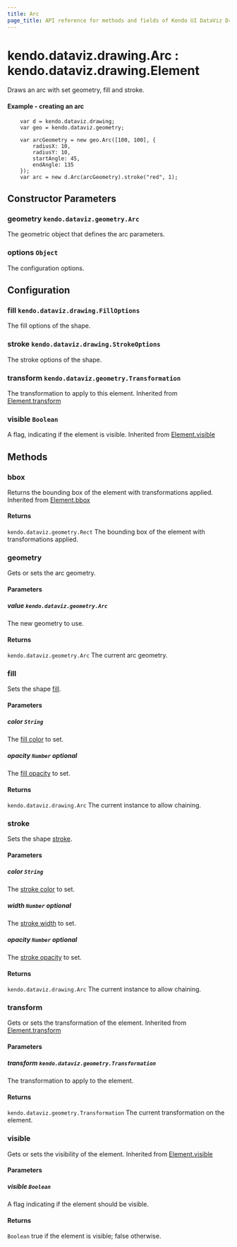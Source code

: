 ```yaml
---
title: Arc
page_title: API reference for methods and fields of Kendo UI DataViz Drawing Arc
---
```


# kendo.dataviz.drawing.Arc : kendo.dataviz.drawing.Element
Draws an arc with set geometry, fill and stroke.

#### Example - creating an arc
        var d = kendo.dataviz.drawing;
        var geo = kendo.dataviz.geometry;

        var arcGeometry = new geo.Arc([100, 100], {
            radiusX: 10,
            radiusY: 10,
            startAngle: 45,
            endAngle: 135
        });
        var arc = new d.Arc(arcGeometry).stroke("red", 1);

## Constructor Parameters

### geometry `kendo.dataviz.geometry.Arc`
The geometric object that defines the arc parameters.

### options `Object`
The configuration options.

## Configuration

### fill `kendo.dataviz.drawing.FillOptions`
The fill options of the shape.

### stroke `kendo.dataviz.drawing.StrokeOptions`
The stroke options of the shape.

### transform `kendo.dataviz.geometry.Transformation`
The transformation to apply to this element.
Inherited from [Element.transform](element#configuration-transform)

### visible `Boolean`
A flag, indicating if the element is visible.
Inherited from [Element.visible](element#configuration-visible)

## Methods

### bbox
Returns the bounding box of the element with transformations applied.
Inherited from [Element.bbox](element#methods-bbox)

#### Returns
`kendo.dataviz.geometry.Rect` The bounding box of the element with transformations applied.


### geometry
Gets or sets the arc geometry.

#### Parameters

##### value `kendo.dataviz.geometry.Arc`
The new geometry to use.

#### Returns
`kendo.dataviz.geometry.Arc` The current arc geometry.


### fill
Sets the shape [fill](#configuration-fill).

#### Parameters

##### color `String`
The [fill color](fill-options#fields-color) to set.

##### opacity `Number` *optional*
The [fill opacity](fill-options#fields-opacity) to set.

#### Returns
`kendo.dataviz.drawing.Arc` The current instance to allow chaining.


### stroke
Sets the shape [stroke](#configuration-stroke).

#### Parameters

##### color `String`
The [stroke color](stroke-options#fields-color) to set.

##### width `Number` *optional*
The [stroke width](stroke-options#fields-width) to set.

##### opacity `Number` *optional*
The [stroke opacity](stroke-options#fields-opacity) to set.

#### Returns
`kendo.dataviz.drawing.Arc` The current instance to allow chaining.


### transform
Gets or sets the transformation of the element.
Inherited from [Element.transform](element#methods-transform)

#### Parameters

##### transform `kendo.dataviz.geometry.Transformation`
The transformation to apply to the element.

#### Returns
`kendo.dataviz.geometry.Transformation` The current transformation on the element.


### visible
Gets or sets the visibility of the element.
Inherited from [Element.visible](element#methods-visible)

#### Parameters

##### visible `Boolean`
A flag indicating if the element should be visible.

#### Returns
`Boolean` true if the element is visible; false otherwise.
